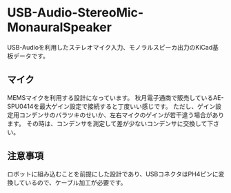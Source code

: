 # USB-Audio-StereoMic-MonauralSpeaker
USB-Audioを利用したステレオマイク入力、モノラルスピーカ出力のKiCad基板データです。

## マイク
MEMSマイクを利用する設計になっています。
秋月電子通商で販売しているAE-SPU0414を最大ゲイン設定で接続すると丁度いい感じです。
ただし、ゲイン設定用コンデンサのバラツキのせいか、左右マイクのゲインが若干違う場合があります。
その時は、コンデンサを測定して差が少ないコンデンサに交換して下さい。

## 注意事項
ロボットに組み込むことを前提にした設計であり、USBコネクタはPH4ピンに変換しているので、ケーブル加工が必要です。
